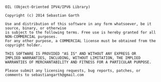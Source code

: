 
	OIL (Object-Oriented IPV4/IPV6 Library)
	
	Copyright (c) 2014 Sebastian Garth
	
	Use and distribution of this software in any form whatsoever, be it source, binary, or otherwise 
	is subject to the following terms. Free use is hereby granted for all NON-COMMERCIAL purposes. 
	For any other purpose, a COMMERCIAL license must be obtained from the copyright holder.	
	
	THIS SOFTWARE IS PROVIDED "AS IS" AND WITHOUT ANY EXPRESS OR 
	IMPLIED WARRANTIES, INCLUDING, WITHOUT LIMITATION, THE IMPLIED 
	WARRANTIES OF MERCHANTABILITY AND FITNESS FOR A PARTICULAR PURPOSE.
	
	Please submit any licensing requests, bug reports, patches, or comments to sebastiangarth@gmail.com
	
